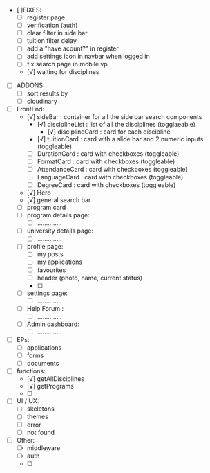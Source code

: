 - [ ]FIXES:
  - [ ] register page 
  - [ ] verification (auth) 
  - [ ] clear filter in side bar 
  - [ ] tuition filter delay 
  - [ ] add a "have acount?" in register
  - [ ] add settings icon in navbar when logged in
  - [ ] fix search page in mobile vp
  - [√] waiting for disciplines 

- [ ] ADDONS: 
  - [ ] sort results by
  - [ ] cloudinary 

- [ ] FrontEnd:   
  - [√] sideBar : container for all the side bar search components
    - [√] disciplineList : list of all the disciplines (togglaeable)
      - [√] disciplineCard : card for each discipline
    - [√] tuitionCard : card with a slide bar and 2 numeric inputs (toggleable)
    - [ ] DurationCard : card with checkboxes (toggleable)
    - [ ] FormatCard : card with checkboxes (toggleable)
    - [ ] AttendanceCard : card with checkboxes (toggleable)
    - [ ] LanguageCard : card with checkboxes (toggleable)
    - [ ] DegreeCard : card with checkboxes (toggleable)
  - [√] Hero 
  - [√] general search bar
  - [ ] program card 
  - [ ] program details page: 
    - [ ] .............. 
  - [ ] university details page: 
    - [ ] ..............
  - [ ] profile page: 
    - [ ] my posts
    - [ ] my applications 
    - [ ] favourites 
    - [ ] header (photo, name, current status)
    - [ ] 
  - [ ] settings page:
    - [ ] ..............
  - [ ] Help Forum :
    - [ ] ..............
  - [ ] Admin dashboard: 
    - [ ] ..............
  
- [ ] EPs: 
  - [ ] applications
  - [ ] forms 
  - [ ] documents
- [ ] functions: 
  - [√] getAllDisciplines
  - [√] getPrograms
  - [ ] 

- [ ] UI / UX:
  - [ ] skeletons 
  - [ ] themes
  - [ ] error 
  - [ ] not found 
  
- [ ] Other: 
  - [ ] middleware 
  - [ ] auth
  - [ ] 


